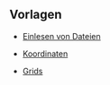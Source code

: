 ## Vorlagen

-   [Einlesen von Dateien](./einlesenVonDateien.md)

-   [Koordinaten](./koordinaten.md)

-   [Grids](./grids.md)
